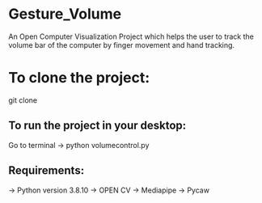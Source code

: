# Gesture_Volume
An Open Computer Visualization Project which helps the user to track the volume bar of the computer by finger movement and hand tracking.

# To clone the project:
git clone
## To run the project in your desktop:
Go to terminal -> python volumecontrol.py
## Requirements: 
-> Python version 3.8.10
-> OPEN CV
-> Mediapipe
-> Pycaw
